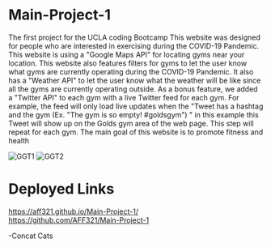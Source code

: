 #  <h1>Main-Project-1</h1>
The first project for the UCLA coding Bootcamp
This website was designed for people who are interested in exercising during the COVID-19 Pandemic. This website is using a "Google Maps API" for locating gyms near your location. This website also features filters for gyms to let the user know what gyms are currently operating during the COVID-19 Pandemic. It also has a "Weather API" to let the user know what the weather will be like since all the gyms are currently operating outside. As a bonus feature, we added a "Twitter API" to each gym with a live Twitter feed for each gym. For example, the feed will only load live updates when the "Tweet has a hashtag and the gym (Ex. "The gym is so empty! #goldsgym") " in this example this Tweet will show up on the Golds gym area of the web page. This step will repeat for each gym. The main goal of this website is to promote fitness and health


![GGT1](https://user-images.githubusercontent.com/77504986/109556834-2635c400-7a8c-11eb-84a6-5bef2f7880fd.png)
![GGT2](https://user-images.githubusercontent.com/77504986/109556779-1a4a0200-7a8c-11eb-99e5-3c9a53b62019.png)



<h1>Deployed Links</h2>

https://aff321.github.io/Main-Project-1/
<br>
https://github.com/AFF321/Main-Project-1




-Concat Cats



